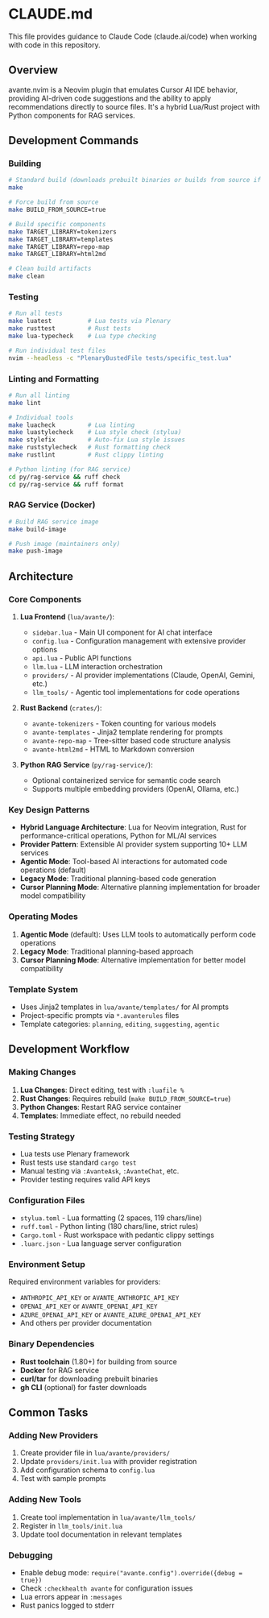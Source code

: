 # CLAUDE.md

This file provides guidance to Claude Code (claude.ai/code) when working with code in this repository.

## Overview

avante.nvim is a Neovim plugin that emulates Cursor AI IDE behavior, providing AI-driven code suggestions and the ability to apply recommendations directly to source files. It's a hybrid Lua/Rust project with Python components for RAG services.

## Development Commands

### Building
```bash
# Standard build (downloads prebuilt binaries or builds from source if needed)
make

# Force build from source
make BUILD_FROM_SOURCE=true

# Build specific components
make TARGET_LIBRARY=tokenizers
make TARGET_LIBRARY=templates  
make TARGET_LIBRARY=repo-map
make TARGET_LIBRARY=html2md

# Clean build artifacts
make clean
```

### Testing
```bash
# Run all tests
make luatest          # Lua tests via Plenary
make rusttest         # Rust tests
make lua-typecheck    # Lua type checking

# Run individual test files
nvim --headless -c "PlenaryBustedFile tests/specific_test.lua"
```

### Linting and Formatting
```bash
# Run all linting
make lint

# Individual tools
make luacheck         # Lua linting
make luastylecheck    # Lua style check (stylua)
make stylefix         # Auto-fix Lua style issues
make ruststylecheck   # Rust formatting check
make rustlint         # Rust clippy linting

# Python linting (for RAG service)
cd py/rag-service && ruff check
cd py/rag-service && ruff format
```

### RAG Service (Docker)
```bash
# Build RAG service image
make build-image

# Push image (maintainers only)
make push-image
```

## Architecture

### Core Components

1. **Lua Frontend** (`lua/avante/`):
   - `sidebar.lua` - Main UI component for AI chat interface
   - `config.lua` - Configuration management with extensive provider options
   - `api.lua` - Public API functions
   - `llm.lua` - LLM interaction orchestration
   - `providers/` - AI provider implementations (Claude, OpenAI, Gemini, etc.)
   - `llm_tools/` - Agentic tool implementations for code operations

2. **Rust Backend** (`crates/`):
   - `avante-tokenizers` - Token counting for various models
   - `avante-templates` - Jinja2 template rendering for prompts
   - `avante-repo-map` - Tree-sitter based code structure analysis
   - `avante-html2md` - HTML to Markdown conversion

3. **Python RAG Service** (`py/rag-service/`):
   - Optional containerized service for semantic code search
   - Supports multiple embedding providers (OpenAI, Ollama, etc.)

### Key Design Patterns

- **Hybrid Language Architecture**: Lua for Neovim integration, Rust for performance-critical operations, Python for ML/AI services
- **Provider Pattern**: Extensible AI provider system supporting 10+ LLM services
- **Agentic Mode**: Tool-based AI interactions for automated code operations (default)
- **Legacy Mode**: Traditional planning-based code generation
- **Cursor Planning Mode**: Alternative planning implementation for broader model compatibility

### Operating Modes

1. **Agentic Mode** (default): Uses LLM tools to automatically perform code operations
2. **Legacy Mode**: Traditional planning-based approach
3. **Cursor Planning Mode**: Alternative implementation for better model compatibility

### Template System

- Uses Jinja2 templates in `lua/avante/templates/` for AI prompts
- Project-specific prompts via `*.avanterules` files
- Template categories: `planning`, `editing`, `suggesting`, `agentic`

## Development Workflow

### Making Changes

1. **Lua Changes**: Direct editing, test with `:luafile %` 
2. **Rust Changes**: Requires rebuild (`make BUILD_FROM_SOURCE=true`)
3. **Python Changes**: Restart RAG service container
4. **Templates**: Immediate effect, no rebuild needed

### Testing Strategy

- Lua tests use Plenary framework
- Rust tests use standard `cargo test`
- Manual testing via `:AvanteAsk`, `:AvanteChat`, etc.
- Provider testing requires valid API keys

### Configuration Files

- `stylua.toml` - Lua formatting (2 spaces, 119 chars/line)
- `ruff.toml` - Python linting (180 chars/line, strict rules)
- `Cargo.toml` - Rust workspace with pedantic clippy settings
- `.luarc.json` - Lua language server configuration

### Environment Setup

Required environment variables for providers:
- `ANTHROPIC_API_KEY` or `AVANTE_ANTHROPIC_API_KEY`
- `OPENAI_API_KEY` or `AVANTE_OPENAI_API_KEY` 
- `AZURE_OPENAI_API_KEY` or `AVANTE_AZURE_OPENAI_API_KEY`
- And others per provider documentation

### Binary Dependencies

- **Rust toolchain** (1.80+) for building from source
- **Docker** for RAG service
- **curl/tar** for downloading prebuilt binaries
- **gh CLI** (optional) for faster downloads

## Common Tasks

### Adding New Providers
1. Create provider file in `lua/avante/providers/`
2. Update `providers/init.lua` with provider registration
3. Add configuration schema to `config.lua`
4. Test with sample prompts

### Adding New Tools
1. Create tool implementation in `lua/avante/llm_tools/`
2. Register in `llm_tools/init.lua`
3. Update tool documentation in relevant templates

### Debugging
- Enable debug mode: `require("avante.config").override({debug = true})`
- Check `:checkhealth avante` for configuration issues
- Lua errors appear in `:messages`
- Rust panics logged to stderr
